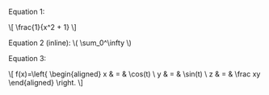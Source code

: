 Equation 1:

\\[ \frac{1}{x^2 + 1} \\]

Equation 2 (inline):
\\( \sum_0^\infty \\)

Equation 3:

\\[ f(x)=\left\{
\begin{aligned}
x & = & \cos(t) \\
y & = & \sin(t) \\
z & = & \frac xy
\end{aligned}
\right.
\\]

